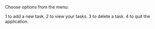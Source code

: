 Choose options from the menu:

1 to add a new task.
2 to view your tasks.
3 to delete a task.
4 to quit the application.


